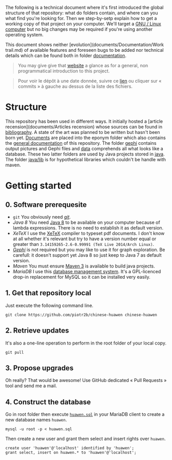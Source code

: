 The following is a technical document where it's first introduced the global structure of that repository: what do folders contain, and where can you what find you're looking for. Then we step-by-setp explain how to get a working copy of that project on your computer. We'll target a [GNU / Linux](https://www.gnu.org)[ computer](https://www.archlinux.org/) but no big changes may be required if you're using another operating system.

This document shows neither [evolution](documents/Documentation/Work trail.md) of available features and foreseen bugs to be added nor technical details which can be found both in folder [documentation](documents/Documentation).

> You may give give that [website](http://piotr2b.github.io/chinese-huawen/) a glance as for a general, non programmatical introduction to this project.

> Pour voir le dépôt à une date donnée, suivre ce [lien](https://github.com/piotr2b/chinese-huawen/commits/master) ou cliquer sur « commits » à gauche au dessus de la liste des fichiers.

# Structure

This repository has been used in different ways. It initially hosted a [article recension](documents/Articles recension) whose sources can be found in [bibliography](bibliography/). A state of the art was planned to be written but hasn't been born yet. [Documents](documents/) are placed into the eponym folder which also contains the [general documentation](documents/Documentation) of this repository. The folder [gephi](gephi/) contains output pictures and Gephi files and [data](data/) comprehends all what looks like a database. These two latter folders are used by Java projects stored in [java](java/). The folder [java/lib](java/lib/) is for hypothetical libraries which couldn't be handle with maven.

# Getting started

## 0. Software prerequesite
 * `git` You obviously need [*git*](http://git-scm.com/downloads).
 * *Java 8* You need [Java 8](https://en.wikipedia.org/wiki/Java_version_history#Java_SE_8_.28March_18.2C_2014.29) to be available on your computer because of lambda expressions. There is no need to establish it as default version.
 * *XeTeX* I use the [XeTeX](https://en.wikipedia.org/wiki/XeTeX) compiler to typeset pdf documents. I don't know at all whether it's relevant but try to have a version number equal or greater than `3.14159265-2.6-0.99991 (TeX Live 2014/Arch Linux)`.
 * [*Gephi*](https://gephi.github.io/) is not required but you may like to use it for graph exploration. Be carefull: it doesn't support yet Java 8 so just keep to Java 7 as default version.
 * *Maven* You must ensure [Maven 3](http://maven.apache.org/download.cgi) is available to build java projects.
 * *MariaDB* I use this [database management system](https://mariadb.com/). It's a GPL-licenced drop-in replacement for MySQL so it can be installed very easily.

## 1. Get that repository local
Just execute the following command line.
```
git clone https://github.com/piotr2b/chinese-huawen chinese-huawen
```
## 2. Retrieve updates
It's also a one-line operation to perform in the root folder of your local copy.
```
git pull
```
## 3. Propose upgrades
Oh really? That would be awesome! Use GitHub dedicated « Pull Requests » tool and send me a mail.

## 4. Construct the database
Go in root folder then execute [`huawen.sql`](data/db/huawen.sql) in your MariaDB client to create a new database names `huawen`.
```
mysql -u root -p < huawen.sql
```
Then create a new user and grant them select and insert rights over `huawen`.
```
create user 'huawen'@'localhost' identified by 'huawen';
grant select, insert on huawen.* to 'huawen'@'localhost';
```
